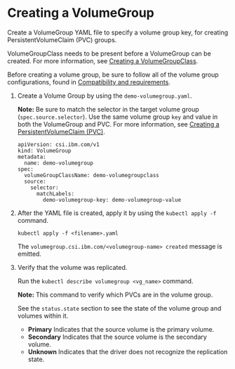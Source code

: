 # Creating a VolumeGroup

Create a VolumeGroup YAML file to specify a volume group key, for creating PersistentVolumeClaim (PVC) groups.

VolumeGroupClass needs to be present before a VolumeGroup can be created. For more information, see [Creating a VolumeGroupClass](creating_volumegroupclass.md).

Before creating a volume group, be sure to follow all of the volume group configurations, found in [Compatibility and requirements](../installation/install_compatibility_requirements.md).

1.  Create a Volume Group by using the `demo-volumegroup.yaml`.

    **Note:**  Be sure to match the selector in the target volume group (`spec.source.selector`). Use the same volume group `key` and value in both the VolumeGroup and PVC. For more information, see [Creating a PersistentVolumeClaim (PVC)](creating_pvc.md).

    ```
    apiVersion: csi.ibm.com/v1
    kind: VolumeGroup
    metadata:
      name: demo-volumegroup
    spec:
      volumeGroupClassName: demo-volumegroupclass
      source:
        selector: 
          matchLabels:
            demo-volumegroup-key: demo-volumegroup-value
    ```

2.  After the YAML file is created, apply it by using the `kubectl apply -f` command.

    ```
    kubectl apply -f <filename>.yaml
    ```

    The `volumegroup.csi.ibm.com/<volumegroup-name> created` message is emitted.

3.  Verify that the volume was replicated.

    Run the `kubectl describe volumegroup <vg_name>` command.

    **Note:** This command to verify which PVCs are in the volume group.

    See the `status.state` section to see the state of the volume group and volumes within it.

    -   **Primary** Indicates that the source volume is the primary volume.
    -   **Secondary** Indicates that the source volume is the secondary volume.
    -   **Unknown** Indicates that the driver does not recognize the replication state.

